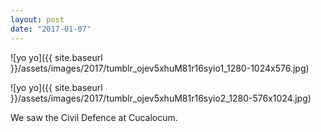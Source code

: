 ```yaml
---
layout: post
date: "2017-01-07"
---
```


![yo yo]({{ site.baseurl }}/assets/images/2017/tumblr_ojev5xhuM81r16syio1_1280-1024x576.jpg)

![yo yo]({{ site.baseurl }}/assets/images/2017/tumblr_ojev5xhuM81r16syio2_1280-576x1024.jpg)

We saw the Civil Defence at Cucalocum.
